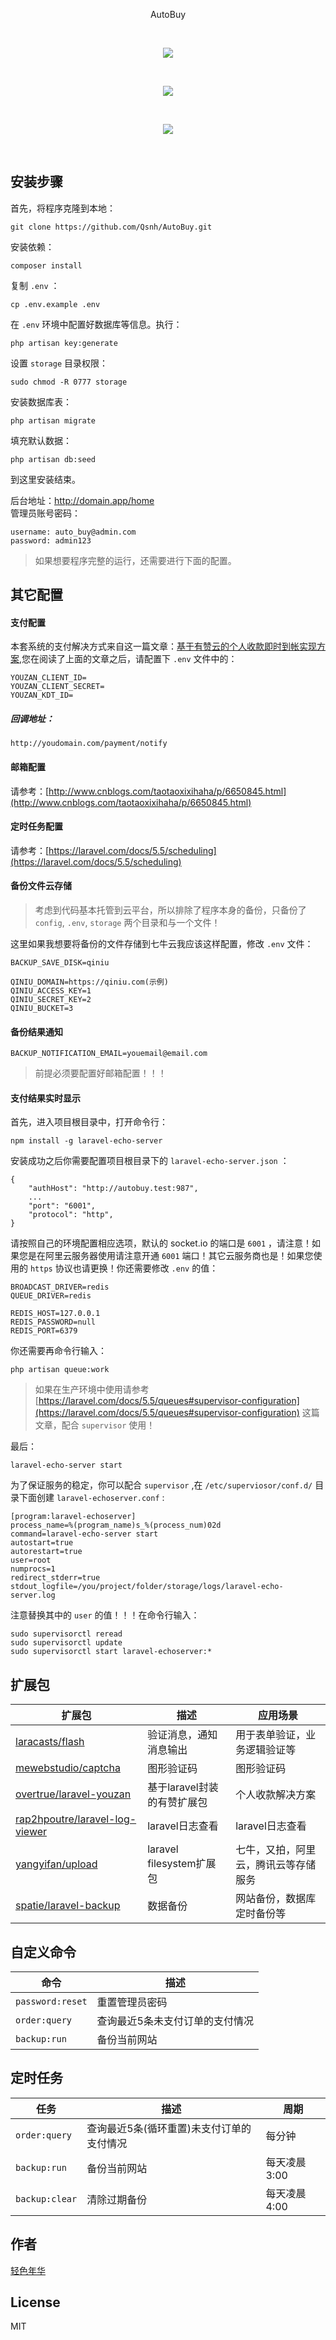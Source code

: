 <p align="center">AutoBuy<p>
<br>
<p align="center"><img src="public/thumbs/index.png"></p>
<br>
<p align="center"><img src="public/thumbs/payment.png"></p>
<br>
<p align="center"><img src="public/thumbs/admin.png"></p>
<br>


## 安装步骤

首先，将程序克隆到本地：

```
git clone https://github.com/Qsnh/AutoBuy.git
```

安装依赖：

```
composer install
```

复制 `.env` ：

```
cp .env.example .env
```

在 `.env` 环境中配置好数据库等信息。执行：

```
php artisan key:generate
```

设置 `storage` 目录权限：

```
sudo chmod -R 0777 storage
```

安装数据库表：

```
php artisan migrate
```

填充默认数据：

```
php artisan db:seed
```

到这里安装结束。
  
后台地址：http://domain.app/home  
管理员账号密码：  

```
username: auto_buy@admin.com
password: admin123
```

> 如果想要程序完整的运行，还需要进行下面的配置。

## 其它配置

#### 支付配置 

本套系统的支付解决方式来自这一篇文章：[基于有赞云的个人收款即时到帐实现方案](https://laravel-china.org/articles/7014/real-time-account-implementation-scheme-based-on-personal-receipts-with-praise-clouds),您在阅读了上面的文章之后，请配置下 `.env` 文件中的：

```
YOUZAN_CLIENT_ID=
YOUZAN_CLIENT_SECRET=
YOUZAN_KDT_ID=
```

##### 回调地址：

```
http://youdomain.com/payment/notify
```

#### 邮箱配置

请参考：[http://www.cnblogs.com/taotaoxixihaha/p/6650845.html](http://www.cnblogs.com/taotaoxixihaha/p/6650845.html)

#### 定时任务配置

请参考：[https://laravel.com/docs/5.5/scheduling](https://laravel.com/docs/5.5/scheduling)

#### 备份文件云存储

> 考虑到代码基本托管到云平台，所以排除了程序本身的备份，只备份了 `config`, `.env`, `storage` 两个目录和与一个文件！

这里如果我想要将备份的文件存储到七牛云我应该这样配置，修改 `.env` 文件：

```
BACKUP_SAVE_DISK=qiniu

QINIU_DOMAIN=https://qiniu.com(示例)
QINIU_ACCESS_KEY=1
QINIU_SECRET_KEY=2
QINIU_BUCKET=3
```

#### 备份结果通知

```
BACKUP_NOTIFICATION_EMAIL=youemail@email.com
```

> 前提必须要配置好邮箱配置！！！

#### 支付结果实时显示

首先，进入项目根目录中，打开命令行：  

```
npm install -g laravel-echo-server
```

安装成功之后你需要配置项目根目录下的 `laravel-echo-server.json` ：

```
{
	"authHost": "http://autobuy.test:987",
	...
	"port": "6001",
	"protocol": "http",
}
```

请按照自己的环境配置相应选项，默认的 socket.io 的端口是 `6001` ，请注意！如果您是在阿里云服务器使用请注意开通 `6001` 端口！其它云服务商也是！如果您使用的 `https` 协议也请更换！你还需要修改 `.env` 的值：  

```
BROADCAST_DRIVER=redis
QUEUE_DRIVER=redis

REDIS_HOST=127.0.0.1
REDIS_PASSWORD=null
REDIS_PORT=6379
```

你还需要再命令行输入：

```
php artisan queue:work
```

> 如果在生产环境中使用请参考 [https://laravel.com/docs/5.5/queues#supervisor-configuration](https://laravel.com/docs/5.5/queues#supervisor-configuration) 这篇文章，配合 `supervisor` 使用！

最后：

```
laravel-echo-server start
```

为了保证服务的稳定，你可以配合 `supervisor` ,在 `/etc/superviosor/conf.d/` 目录下面创建 `laravel-echoserver.conf` :

```
[program:laravel-echoserver]
process_name=%(program_name)s_%(process_num)02d
command=laravel-echo-server start
autostart=true
autorestart=true
user=root
numprocs=1
redirect_stderr=true
stdout_logfile=/you/project/folder/storage/logs/laravel-echo-server.log
```

注意替换其中的 `user` 的值！！！在命令行输入：

```
sudo supervisorctl reread
sudo supervisorctl update
sudo supervisorctl start laravel-echoserver:*
```

## 扩展包

| 扩展包 | 描述 | 应用场景 |
| --- | --- | --- |
| [laracasts/flash](https://github.com/laracasts/flash) | 验证消息，通知消息输出 | 用于表单验证，业务逻辑验证等 |
| [mewebstudio/captcha](https://github.com/mewebstudio/captcha) | 图形验证码 | 图形验证码 |
| [overtrue/laravel-youzan](https://github.com/overtrue/laravel-youzan) | 基于laravel封装的有赞扩展包 | 个人收款解决方案 |
| [rap2hpoutre/laravel-log-viewer](https://github.com/rap2hpoutre/laravel-log-viewer) | laravel日志查看 | laravel日志查看 |
| [yangyifan/upload](https://github.com/yangyifan/upload) | laravel filesystem扩展包 | 七牛，又拍，阿里云，腾讯云等存储服务 |
| [spatie/laravel-backup](https://github.com/spatie/laravel-backup) | 数据备份 | 网站备份，数据库定时备份等 |

## 自定义命令

| 命令 | 描述 |
| --- | --- |
| `password:reset` | 重置管理员密码 |
| `order:query` | 查询最近5条未支付订单的支付情况 |
| `backup:run` | 备份当前网站 |

## 定时任务

| 任务 | 描述 | 周期 |
| --- | --- | --- |
| `order:query` | 查询最近5条(循环重置)未支付订单的支付情况 | 每分钟 |
| `backup:run` | 备份当前网站 | 每天凌晨3:00 |
| `backup:clear` | 清除过期备份 | 每天凌晨4:00 |


## 作者

[轻色年华](https://github.com/Qsnh)

## License

MIT

